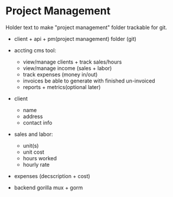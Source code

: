 # Project Management

Holder text to make "project management" folder trackable for git.

- client + api + pm(project management) folder (git)

- accting cms tool:
    - view/manage clients + track sales/hours
    - view/manage income (sales + labor)
    - track expenses (money in/out)
    - invoices be able to generate with finished un-invoiced
    - reports + metrics(optional later)

- client
    - name
    - address
    - contact info

- sales and labor:
    - unit(s)
    - unit cost
    - hours worked
    - hourly rate

- expenses (decscription + cost)

- backend gorilla mux + gorm